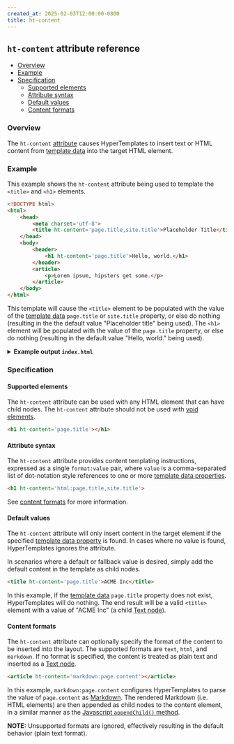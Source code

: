 ```yaml
---
created_at: 2025-02-03T12:00:00-0800
title: ht-content
---
```


## `ht-content` attribute reference

<auto-toc ht-element scope='main'></auto-toc>

* [Overview](#overview)
* [Example](#example)
* [Specification](#specification)
  * [Supported elements](#supported-elements)
  * [Attribute syntax](#attribute-syntax)
  * [Default values](#default-values)
  * [Content formats](#content-formats)

### Overview 

The `ht-content` [attribute] causes HyperTemplates to insert text or HTML content from [template data] into the target HTML element.

### Example

This example shows the `ht-content` attribute being used to template the `<title>` and `<h1>` elements.

<code-snippet ht-element filename='layout.html' highlight='5,9' with-line-numbers>

```html
<!DOCTYPE html>
<html>
    <head>
        <meta charset='utf-8'>
        <title ht-content='page.title,site.title'>Placeholder Title</title>
    </head>
    <body>
        <header>
            <h1 ht-content='page.title'>Hello, world.</h1>
        </header>
        <article>
            <p>Lorem ipsum, hipsters get some.</p>
        </article>
    </body>
</html>
```

</code-snippet>

This template will cause the `<title>` element to be populated with the value of the [template data] `page.title` or `site.title` property, or else do nothing (resulting in the the default value "Placeholder title" being used).
The `<h1>` element will be populated with the value of the `page.title` property, or else do nothing (resulting in the default value "Hello, world." being used).

<details><summary><strong>Example output <code>index.html</code></strong></summary>

Let's see what happens when we process this template with the following [template data].

```javascript
{
    site: {
        title: "Acme, Inc"
    }
}
```

Notice that this example template data object does have a `site.title` property, but does not have a `page.title` property.
The `<title>` element child [Text node] (`"Placeholder Title"`) will be replaced by the value of `site.title`.
What will happen to the `<h1>` element?

```html
<!DOCTYPE html>
<html>
    <head>
        <meta charset='utf-8'>
        <title>Acme, Inc</title>
    </head>
    <body>
        <header>
            <h1>Hello, world.</h1>
        </header>
        <article>
            <p>Lorem ipsum, hipsters get some.</p>
        </article>
    </body>
</html>
```

The `<h1>` element was not modified because the example template data did not contain a value for `page.title`.
This simple example demonstrates how to configure default values using HyperTemplates – just include them in the template using HTML!

</details>

### Specification

#### Supported elements

The `ht-content` attribute can be used with any HTML element that can have child nodes.
The `ht-content` attribute should not be used with [void elements].

```html
<h1 ht-content='page.title'></h1>
```

#### Attribute syntax

The `ht-content` attribute provides content templating instructions, expressed as a single `format:value` pair, where `value` is a comma-separated list of dot-notation style references to one or more [template data properties].

```html
<h1 ht-content='html:page.title,site.title'>
```

See [content formats] for more information.

#### Default values

The `ht-content` attribute will only insert content in the target element if the specified [template data property] is found.
In cases where no value is found, HyperTemplates ignores the attribute.

In scenarios where a default or fallback value is desired, simply add the default content in the template as child nodes.

```html
<title ht-content='page.title'>ACME Inc</title>
```

In this example, if the [template data] `page.title` property does not exist, HyperTemplates will do nothing.
The end result will be a valid `<title>` element with a value of "ACME Inc" (a child [Text node]).

#### Content formats

The `ht-content` attribute can optionally specify the format of the content to be inserted into the layout.
The supported formats are `text`, `html`, and `markdown`.
If no format is specified, the content is treated as plain text and inserted as a [Text node].

```html
<article ht-content='markdown:page.content'></article>
```

In this example, `markdown:page.content` configures HyperTemplates to parse the value of `page.content` as [Markdown].
The rendered Markdown (i.e. HTML elements) are then appended as child nodes to the content element, in a similar manner as the [Javascript `appendChild()` method].

<doc-quote ht-element notice>

**NOTE:** Unsupported formats are ignored, effectively resulting in the default behavior (plain text format).

</doc-quote>


<!-- Links -->
[attribute]: https://developer.mozilla.org/en-US/docs/Web/HTML/Attributes
[template data]: /docs/reference/core/data/
[template data property]: /docs/reference/core/data/#template-data-property
[template data properties]: /docs/reference/core/data/#template-data-property
[void elements]: https://developer.mozilla.org/en-US/docs/Glossary/Void_element
[Text node]: https://developer.mozilla.org/en-US/docs/Web/API/Text
[Text nodes]: https://developer.mozilla.org/en-US/docs/Web/API/Text
[Element node]: https://developer.mozilla.org/en-US/docs/Web/API/Element
[Element nodes]: https://developer.mozilla.org/en-US/docs/Web/API/Element
[Markdown]: /docs/reference/core/markdown/
[Javascript `appendChild()` method]: https://developer.mozilla.org/en-US/docs/Web/API/Node/appendChild
[content formats]: #content-formats
